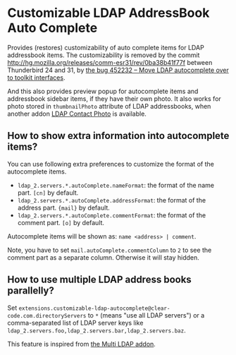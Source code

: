 # Customizable LDAP AddressBook Auto Complete

Provides (restores) customizability of auto complete items for LDAP addressbook items.
The customizability is removed by the commit http://hg.mozilla.org/releases/comm-esr31/rev/0ba38b41f77f between Thunderbird 24 and 31, by [the bug 452232 – Move LDAP autocomplete over to toolkit interfaces](https://bugzilla.mozilla.org/show_bug.cgi?id=452232).

And this also provides preview popup for autocomplete items and addressbook sidebar items, if they have their own photo. It also works for photo stored in `thumbnailPhoto` attribute of LDAP addressbooks, when another addon [LDAP Contact Photo](https://addons.mozilla.org/thunderbird/addon/ldap-contact-photo/) is available.

## How to show extra information into autocomplete items?

You can use following extra preferences to customize the format of the autocomplete items.

 * `ldap_2.servers.*.autoComplete.nameFormat`: the format of the name part. `[cn]` by default.
 * `ldap_2.servers.*.autoComplete.addressFormat`: the format of the address part. `{mail}` by default.
 * `ldap_2.servers.*.autoComplete.commentFormat`: the format of the comment part. `[o]` by default.

Autocomplete items will be shown as: `name <address> | comment`.

Note, you have to set `mail.autoComplete.commentColumn` to `2` to see the comment part as a separate column.
Otherwise it will stay hidden.

## How to use multiple LDAP address books parallelly?

Set `extensions.customizable-ldap-autocomplete@clear-code.com.directoryServers` to `*` (means "use all LDAP servers") or a comma-separated list of LDAP server keys like `ldap_2.servers.foo,ldap_2.servers.bar,ldap_2.servers.baz`.

This feature is inspired from [the Multi LDAP addon](https://addons.mozilla.org/thunderbird/addon/multi-ldap/).

